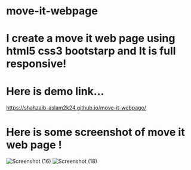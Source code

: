 # move-it-webpage
# I create a move it web page using html5 css3 bootstarp and It is full responsive!
# Here is demo link...
https://shahzaib-aslam2k24.github.io/move-it-webpage/
# Here is some screenshot of move it web page !
![Screenshot (16)](https://github.com/Shahzaib-Aslam2k24/move-it-webpage/assets/156350344/a4a6348a-c3cc-44e5-98ce-ea08484bf80d)
![Screenshot (18)](https://github.com/Shahzaib-Aslam2k24/move-it-webpage/assets/156350344/b7cc1694-e121-468d-8221-8a1964809f5e)
